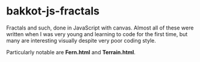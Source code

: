 bakkot-js-fractals
==================

Fractals and such, done in JavaScript with canvas. Almost all of these were written when I was very young and learning to code for the first time, but many are interesting visually despite very poor coding style.

Particularly notable are **Fern.html** and **Terrain.html**.
